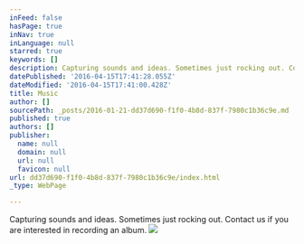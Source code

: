 ```yaml
---
inFeed: false
hasPage: true
inNav: true
inLanguage: null
starred: true
keywords: []
description: Capturing sounds and ideas. Sometimes just rocking out. Contact us if you are interested in recording an album.
datePublished: '2016-04-15T17:41:28.055Z'
dateModified: '2016-04-15T17:41:00.428Z'
title: Music
author: []
sourcePath: _posts/2016-01-21-dd37d690-f1f0-4b8d-837f-7980c1b36c9e.md
published: true
authors: []
publisher:
  name: null
  domain: null
  url: null
  favicon: null
url: dd37d690-f1f0-4b8d-837f-7980c1b36c9e/index.html
_type: WebPage

---
```

Capturing sounds and ideas. Sometimes just rocking out. Contact us if you are interested in recording an album.
![](https://s3-us-west-2.amazonaws.com/the-grid-img/p/ba90e49a817b6ec3e2567cd37113f72924ef4ae6.jpg)